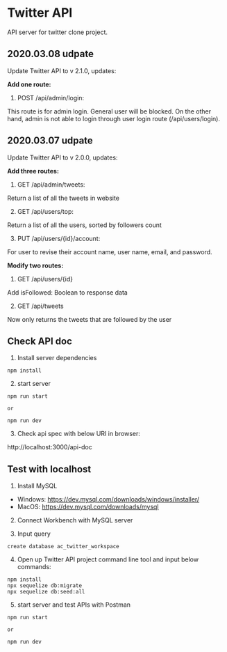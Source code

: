 # Twitter API

API server for twitter clone project.

## 2020.03.08 udpate
Update Twitter API to v 2.1.0, updates:

**Add one route:**
1. POST /api/admin/login: 

This route is for admin login. General user will be blocked. On the other hand, admin is not able to login through user login route (/api/users/login).

## 2020.03.07 udpate
Update Twitter API to v 2.0.0, updates:

**Add three routes:**
1. GET /api/admin/tweets: 

Return a list of all the tweets in website

2. GET /api/users/top: 

Return a list of all the users, sorted by followers count

3. PUT /api/users/{id}/account: 

For user to revise their account name, user name, email, and password. 

**Modify two routes:**
1. GET /api/users/{id}

Add isFollowed: Boolean to response data

2. GET /api/tweets

Now only returns the tweets that are followed by the user


## Check API doc
1. Install server dependencies

```
npm install
```
2. start server

```
npm run start

or

npm run dev
```

3. Check api spec with below URI in browser:

http://localhost:3000/api-doc

## Test with localhost

1. Install MySQL

- Windows: https://dev.mysql.com/downloads/windows/installer/
- MacOS: https://dev.mysql.com/downloads/mysql

2. Connect Workbench with MySQL server

3. Input query

```
create database ac_twitter_workspace
```
4. Open up Twitter API project command line tool and input below commands:

```
npm install
npx sequelize db:migrate
npx sequelize db:seed:all
```
5. start server and test APIs with Postman

```
npm run start

or

npm run dev
```

